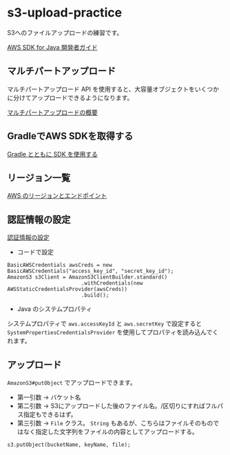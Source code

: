 # s3-upload-practice
S3へのファイルアップロードの練習です。

[AWS SDK for Java 開発者ガイド](https://docs.aws.amazon.com/ja_jp/sdk-for-java/v1/developer-guide/welcome.html)

## マルチパートアップロード
マルチパートアップロード API を使用すると、大容量オブジェクトをいくつかに分けてアップロードできるようになります。

[マルチパートアップロードの概要](https://docs.aws.amazon.com/ja_jp/AmazonS3/latest/dev/mpuoverview.html)

## GradleでAWS SDKを取得する
[Gradle とともに SDK を使用する](https://docs.aws.amazon.com/ja_jp/sdk-for-java/v1/developer-guide/setup-project-gradle.html)

## リージョン一覧
[AWS のリージョンとエンドポイント](https://docs.aws.amazon.com/ja_jp/general/latest/gr/rande.html)

## 認証情報の設定
[認証情報の設定](https://docs.aws.amazon.com/ja_jp/sdk-for-java/v1/developer-guide/credentials.html)

- コードで設定
```
BasicAWSCredentials awsCreds = new BasicAWSCredentials("access_key_id", "secret_key_id");
AmazonS3 s3Client = AmazonS3ClientBuilder.standard()
                        .withCredentials(new AWSStaticCredentialsProvider(awsCreds))
                        .build();
```

- Java のシステムプロパティ

システムプロパティで `aws.accessKeyId` と `aws.secretKey` で設定すると `SystemPropertiesCredentialsProvider` を使用してプロパティを読み込んでくれます。

## アップロード
`AmazonS3#putObject` でアップロードできます。

- 第一引数 -> バケット名
- 第二引数 -> S3にアップロードした後のファイル名。/区切りにすればフルパス指定もできるはず。
- 第三引数 -> `File` クラス。 `String` もあるが、こちらはファイルそのものではなく指定した文字列をファイルの内容としてアップロードする。
```
s3.putObject(bucketName, keyName, file);
```
